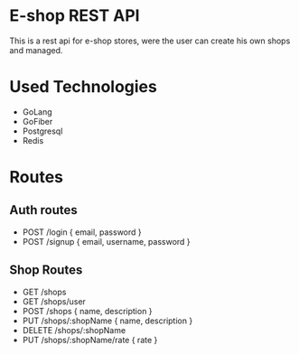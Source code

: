 # E-shop REST API

This is a rest api for e-shop stores, were the user can create his own shops and managed.

# Used Technologies

- GoLang
- GoFiber
- Postgresql
- Redis

# Routes

## Auth routes

- POST    /login    { email, password }
- POST    /signup   { email, username, password }

## Shop Routes

- GET     /shops
- GET     /shops/user
- POST    /shops            { name, description }
- PUT     /shops/:shopName  { name, description }
- DELETE  /shops/:shopName
- PUT     /shops/:shopName/rate { rate }
